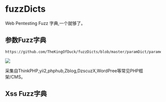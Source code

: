 # fuzzDicts
Web Pentesting Fuzz 字典,一个就够了。

## 参数Fuzz字典

```
https://github.com/TheKingOfDuck/fuzzDicts/blob/master/paramDict/parameter.txt
```

![](media/15581539510503/15581541305146.jpg)



采集自ThinkPHP,yii2,phphub,Zblog,DzscuzX,WordPree等常见PHP框架/CMS。

## Xss Fuzz字典


